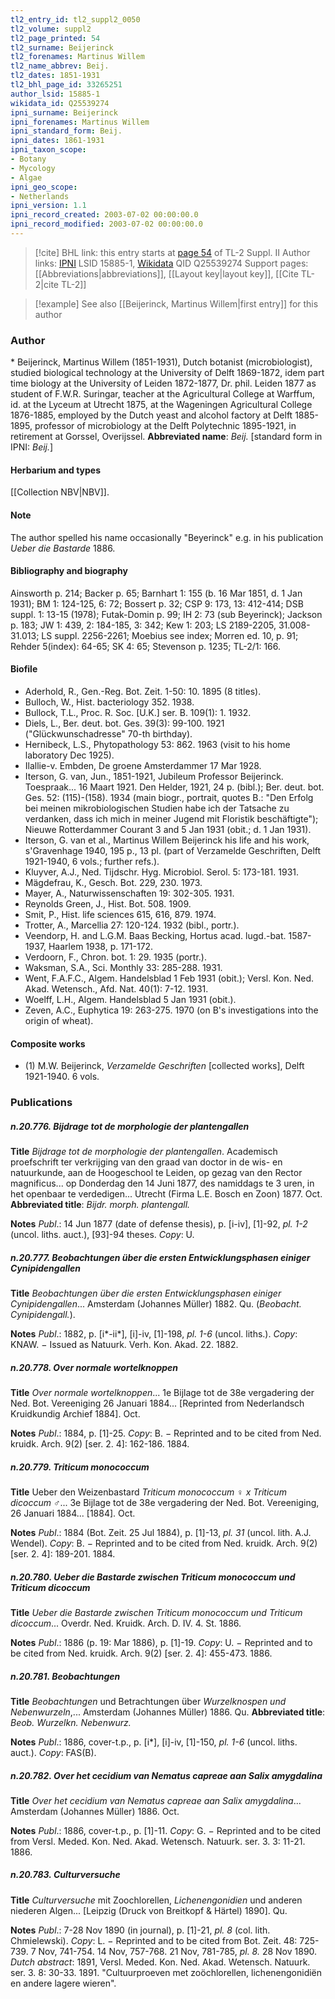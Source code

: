 ```yaml
---
tl2_entry_id: tl2_suppl2_0050
tl2_volume: suppl2
tl2_page_printed: 54
tl2_surname: Beijerinck
tl2_forenames: Martinus Willem
tl2_name_abbrev: Beij.
tl2_dates: 1851-1931
tl2_bhl_page_id: 33265251
author_lsid: 15885-1
wikidata_id: Q25539274
ipni_surname: Beijerinck
ipni_forenames: Martinus Willem
ipni_standard_form: Beij.
ipni_dates: 1861-1931
ipni_taxon_scope: 
- Botany
- Mycology
- Algae
ipni_geo_scope: 
- Netherlands
ipni_version: 1.1
ipni_record_created: 2003-07-02 00:00:00.0
ipni_record_modified: 2003-07-02 00:00:00.0
---
```


> [!cite] BHL link: this entry starts at [page 54](https://www.biodiversitylibrary.org/page/33265251) of TL-2 Suppl. II
> Author links: [IPNI](https://www.ipni.org/a/15885-1) LSID 15885-1, [Wikidata](https://www.wikidata.org/wiki/Q25539274) QID Q25539274
> Support pages: [[Abbreviations|abbreviations]], [[Layout key|layout key]], [[Cite TL-2|cite TL-2]]

> [!example] See also [[Beijerinck, Martinus Willem|first entry]] for this author

### Author

\* Beijerinck, Martinus Willem (1851-1931), Dutch botanist (microbiologist), studied biological technology at the University of Delft 1869-1872, idem part time biology at the University of Leiden 1872-1877, Dr. phil. Leiden 1877 as student of F.W.R. Suringar, teacher at the Agricultural College at Warffum, id. at the Lyceum at Utrecht 1875, at the Wageningen Agricultural College 1876-1885, employed by the Dutch yeast and alcohol factory at Delft 1885-1895, professor of microbiology at the Delft Polytechnic 1895-1921, in retirement at Gorssel, Overijssel. 
**Abbreviated name**: *Beij.* \[standard form in IPNI: *Beij.*\]

#### Herbarium and types

[[Collection NBV|NBV]].

#### Note

The author spelled his name occasionally "Beyerinck" e.g. in his publication *Ueber die Bastarde* 1886.

#### Bibliography and biography

Ainsworth p. 214; Backer p. 65; Barnhart 1: 155 (b. 16 Mar 1851, d. 1 Jan 1931); BM 1: 124-125, 6: 72; Bossert p. 32; CSP 9: 173, 13: 412-414; DSB suppl. 1: 13-15 (1978); Futak-Domin p. 99; IH 2: 73 (sub Beyerinck); Jackson p. 183; JW 1: 439, 2: 184-185, 3: 342; Kew 1: 203; LS 2189-2205, 31.008-31.013; LS suppl. 2256-2261; Moebius see index; Morren ed. 10, p. 91; Rehder 5(index): 64-65; SK 4: 65; Stevenson p. 1235; TL-2/1: 166.

#### Biofile

- Aderhold, R., Gen.-Reg. Bot. Zeit. 1-50: 10. 1895 (8 titles).
- Bulloch, W., Hist. bacteriology 352. 1938.
- Bullock, T.L., Proc. R. Soc. \[U.K.\] ser. B. 109(1): 1. 1932.
- Diels, L., Ber. deut. bot. Ges. 39(3): 99-100. 1921 ("Glückwunschadresse" 70-th birthday).
- Hernibeck, L.S., Phytopathology 53: 862. 1963 (visit to his home laboratory Dec 1925).
- Ilallie-v. Embden, De groene Amsterdammer 17 Mar 1928.
- Iterson, G. van, Jun., 1851-1921, Jubileum Professor Beijerinck. Toespraak... 16 Maart 1921. Den Helder, 1921, 24 p. (bibl.); Ber. deut. bot. Ges. 52: (115)-(158). 1934 (main biogr., portrait, quotes B.: "Den Erfolg bei meinen mikrobiologischen Studien habe ich der Tatsache zu verdanken, dass ich mich in meiner Jugend mit Floristik beschäftigte"); Nieuwe Rotterdammer Courant 3 and 5 Jan 1931 (obit.; d. 1 Jan 1931).
- Iterson, G. van et al., Martinus Willem Beijerinck his life and his work, s'Gravenhage 1940, 195 p., 13 pl. (part of Verzamelde Geschriften, Delft 1921-1940, 6 vols.; further refs.).
- Kluyver, A.J., Ned. Tijdschr. Hyg. Microbiol. Serol. 5: 173-181. 1931.
- Mägdefrau, K., Gesch. Bot. 229, 230. 1973.
- Mayer, A., Naturwissenschaften 19: 302-305. 1931.
- Reynolds Green, J., Hist. Bot. 508. 1909.
- Smit, P., Hist. life sciences 615, 616, 879. 1974.
- Trotter, A., Marcellia 27: 120-124. 1932 (bibl., portr.).
- Veendorp, H. and L.G.M. Baas Becking, Hortus acad. lugd.-bat. 1587-1937, Haarlem 1938, p. 171-172.
- Verdoorn, F., Chron. bot. 1: 29. 1935 (portr.).
- Waksman, S.A., Sci. Monthly 33: 285-288. 1931.
- Went, F.A.F.C., Algem. Handelsblad 1 Feb 1931 (obit.); Versl. Kon. Ned. Akad. Wetensch., Afd. Nat. 40(1): 7-12. 1931.
- Woelff, L.H., Algem. Handelsblad 5 Jan 1931 (obit.).
- Zeven, A.C., Euphytica 19: 263-275. 1970 (on B's investigations into the origin of wheat).

#### Composite works

- (1) M.W. Beijerinck, *Verzamelde Geschriften* \[collected works\], Delft 1921-1940. 6 vols.

### Publications

##### n.20.776. Bijdrage tot de morphologie der plantengallen

**Title**
*Bijdrage tot de morphologie der plantengallen*. Academisch proefschrift ter verkrijging van den graad van doctor in de wis- en natuurkunde, aan de Hoogeschool te Leiden, op gezag van den Rector magnificus... op Donderdag den 14 Juni 1877, des namiddags te 3 uren, in het openbaar te verdedigen... Utrecht (Firma L.E. Bosch en Zoon) 1877. Oct.
**Abbreviated title**: *Bijdr. morph. plantengall.*

**Notes**
*Publ*.: 14 Jun 1877 (date of defense thesis), p. \[i-iv\], \[1\]-92, *pl. 1-2* (uncol. liths. auct.), \[93\]-94 theses. *Copy*: U.

##### n.20.777. Beobachtungen über die ersten Entwicklungsphasen einiger Cynipidengallen

**Title**
*Beobachtungen über die ersten Entwicklungsphasen einiger Cynipidengallen*... Amsterdam (Johannes Müller) 1882. Qu. (*Beobacht. Cynipidengall.*).

**Notes**
*Publ*.: 1882, p. \[i\*-ii\*\], \[i\]-iv, \[1\]-198, *pl. 1-6* (uncol. liths.). *Copy*: KNAW. − Issued as Natuurk. Verh. Kon. Akad. 22. 1882.

##### n.20.778. Over normale wortelknoppen

**Title**
*Over normale wortelknoppen*... 1e Bijlage tot de 38e vergadering der Ned. Bot. Vereeniging 26 Januari 1884... \[Reprinted from Nederlandsch Kruidkundig Archief 1884\]. Oct.

**Notes**
*Publ*.: 1884, p. \[1\]-25. *Copy*: B. − Reprinted and to be cited from Ned. kruidk. Arch. 9(2) \[ser. 2. 4\]: 162-186. 1884.

##### n.20.779. Triticum monococcum

**Title**
Ueber den Weizenbastard *Triticum monococcum* ♀ *x Triticum dicoccum* ♂... 3e Bijlage tot de 38e vergadering der Ned. Bot. Vereeniging, 26 Januari 1884... \[1884\]. Oct.

**Notes**
*Publ*.: 1884 (Bot. Zeit. 25 Jul 1884), p. \[1\]-13, *pl. 31* (uncol. lith. A.J. Wendel). *Copy*: B. − Reprinted and to be cited from Ned. kruidk. Arch. 9(2) \[ser. 2. 4\]: 189-201. 1884.

##### n.20.780. Ueber die Bastarde zwischen Triticum monococcum und Triticum dicoccum

**Title**
*Ueber die Bastarde zwischen Triticum monococcum und Triticum dicoccum*... Overdr. Ned. Kruidk. Arch. D. IV. 4. St. 1886.

**Notes**
*Publ*.: 1886 (p. 19: Mar 1886), p. \[1\]-19. *Copy*: U. − Reprinted and to be cited from Ned. kruidk. Arch. 9(2) \[ser. 2. 4\]: 455-473. 1886.

##### n.20.781. Beobachtungen

**Title**
*Beobachtungen* und Betrachtungen über *Wurzelknospen und Nebenwurzeln*,... Amsterdam (Johannes Müller) 1886. Qu.
**Abbreviated title**: *Beob. Wurzelkn. Nebenwurz.*

**Notes**
*Publ*.: 1886, cover-t.p., p. \[i\*\], \[i\]-iv, \[1\]-150, *pl. 1-6* (uncol. liths. auct.). *Copy*: FAS(B).

##### n.20.782. Over het cecidium van Nematus capreae aan Salix amygdalina

**Title**
*Over het cecidium van Nematus capreae aan Salix amygdalina*... Amsterdam (Johannes Müller) 1886. Oct.

**Notes**
*Publ*.: 1886, cover-t.p., p. \[1\]-11. *Copy*: G. − Reprinted and to be cited from Versl. Meded. Kon. Ned. Akad. Wetensch. Natuurk. ser. 3. 3: 11-21. 1886.

##### n.20.783. Culturversuche

**Title**
*Culturversuche* mit Zoochlorellen, *Lichenengonidien* und anderen niederen Algen... \[Leipzig (Druck von Breitkopf & Härtel) 1890\]. Qu.

**Notes**
*Publ*.: 7-28 Nov 1890 (in journal), p. \[1\]-21, *pl. 8* (col. lith. Chmielewski). *Copy*: L. − Reprinted and to be cited from Bot. Zeit. 48: 725-739. 7 Nov, 741-754. 14 Nov, 757-768. 21 Nov, 781-785, *pl. 8.* 28 Nov 1890.
*Dutch abstract*: 1891, Versl. Meded. Kon. Ned. Akad. Wetensch. Natuurk. ser. 3. 8: 30-33. 1891. "Cultuurproeven met zoöchlorellen, lichenengonidiën en andere lagere wieren".

